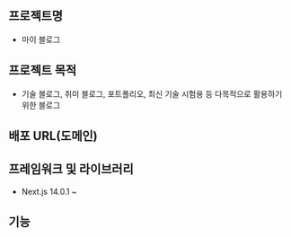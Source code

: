 ## 프로젝트명
- 마이 블로그

## 프로젝트 목적
- 기술 블로그, 취미 블로그, 포트폴리오, 최신 기술 시험용 등 다목적으로 활용하기 위한 블로그

## 배포 URL(도메인)

## 프레임워크 및 라이브러리 
- Next.js 14.0.1 ~

## 기능
